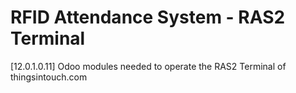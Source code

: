 RFID Attendance System - RAS2 Terminal
======================================
[12.0.1.0.11]
Odoo modules needed to operate the RAS2 Terminal of thingsintouch.com
